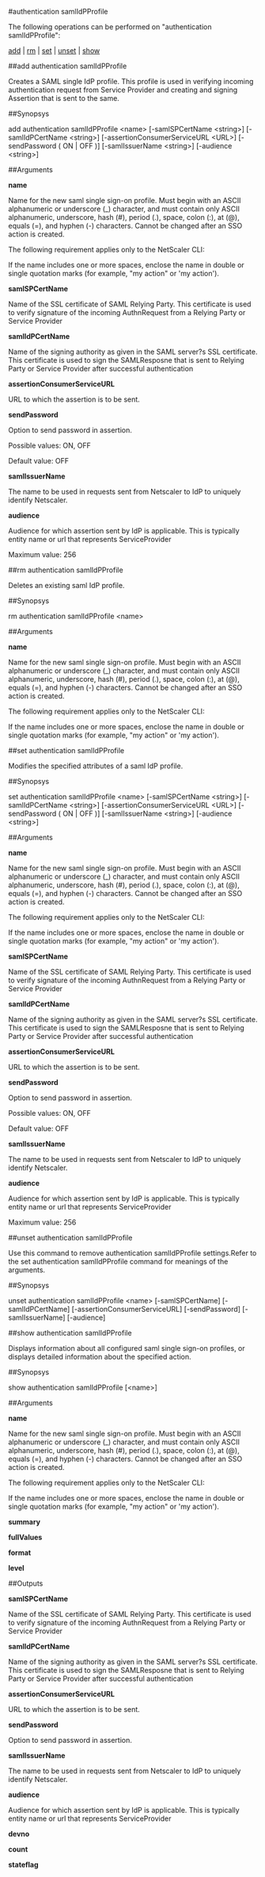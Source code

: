 #authentication samlIdPProfile

The following operations can be performed on "authentication samlIdPProfile":


[add](#add-authentication-samlidpprofile) | [rm](#rm-authentication-samlidpprofile) | [set](#set-authentication-samlidpprofile) | [unset](#unset-authentication-samlidpprofile) | [show](#show-authentication-samlidpprofile)

##add authentication samlIdPProfile

Creates a SAML single IdP profile. This profile is used in verifying incoming authentication request from Service Provider and creating and signing Assertion that is sent to the same.


##Synopsys

add authentication samlIdPProfile &lt;name> [-samlSPCertName &lt;string>] [-samlIdPCertName &lt;string>] [-assertionConsumerServiceURL &lt;URL>] [-sendPassword ( ON | OFF )] [-samlIssuerName &lt;string>] [-audience &lt;string>]


##Arguments

<b>name</b>
Name for the new saml single sign-on profile. Must begin with an ASCII alphanumeric or underscore (_) character, and must contain only ASCII alphanumeric, underscore, hash (#), period (.), space, colon (:), at (@), equals (=), and hyphen (-) characters. Cannot be changed after an SSO action is created.
The following requirement applies only to the NetScaler CLI:
If the name includes one or more spaces, enclose the name in double or single quotation marks (for example, "my action" or 'my action').

<b>samlSPCertName</b>
Name of the SSL certificate of SAML Relying Party. This certificate is used to verify signature of the incoming AuthnRequest from a Relying Party or Service Provider

<b>samlIdPCertName</b>
Name of the signing authority as given in the SAML server?s SSL certificate. This certificate is used to sign the SAMLResposne that is sent to Relying Party or Service Provider after successful authentication

<b>assertionConsumerServiceURL</b>
URL to which the assertion is to be sent.

<b>sendPassword</b>
Option to send password in assertion.
Possible values: ON, OFF
Default value: OFF

<b>samlIssuerName</b>
The name to be used in requests sent from	Netscaler to IdP to uniquely identify Netscaler.

<b>audience</b>
Audience for which assertion sent by IdP is applicable. This is typically entity name or url that represents ServiceProvider
Maximum value: 256



##rm authentication samlIdPProfile

Deletes an existing saml IdP profile.


##Synopsys

rm authentication samlIdPProfile &lt;name>


##Arguments

<b>name</b>
Name for the new saml single sign-on profile. Must begin with an ASCII alphanumeric or underscore (_) character, and must contain only ASCII alphanumeric, underscore, hash (#), period (.), space, colon (:), at (@), equals (=), and hyphen (-) characters. Cannot be changed after an SSO action is created.
The following requirement applies only to the NetScaler CLI:
If the name includes one or more spaces, enclose the name in double or single quotation marks (for example, "my action" or 'my action').



##set authentication samlIdPProfile

Modifies the specified attributes of a saml IdP profile.


##Synopsys

set authentication samlIdPProfile &lt;name> [-samlSPCertName &lt;string>] [-samlIdPCertName &lt;string>] [-assertionConsumerServiceURL &lt;URL>] [-sendPassword ( ON | OFF )] [-samlIssuerName &lt;string>] [-audience &lt;string>]


##Arguments

<b>name</b>
Name for the new saml single sign-on profile. Must begin with an ASCII alphanumeric or underscore (_) character, and must contain only ASCII alphanumeric, underscore, hash (#), period (.), space, colon (:), at (@), equals (=), and hyphen (-) characters. Cannot be changed after an SSO action is created.
The following requirement applies only to the NetScaler CLI:
If the name includes one or more spaces, enclose the name in double or single quotation marks (for example, "my action" or 'my action').

<b>samlSPCertName</b>
Name of the SSL certificate of SAML Relying Party. This certificate is used to verify signature of the incoming AuthnRequest from a Relying Party or Service Provider

<b>samlIdPCertName</b>
Name of the signing authority as given in the SAML server?s SSL certificate. This certificate is used to sign the SAMLResposne that is sent to Relying Party or Service Provider after successful authentication

<b>assertionConsumerServiceURL</b>
URL to which the assertion is to be sent.

<b>sendPassword</b>
Option to send password in assertion.
Possible values: ON, OFF
Default value: OFF

<b>samlIssuerName</b>
The name to be used in requests sent from	Netscaler to IdP to uniquely identify Netscaler.

<b>audience</b>
Audience for which assertion sent by IdP is applicable. This is typically entity name or url that represents ServiceProvider
Maximum value: 256



##unset authentication samlIdPProfile

Use this command to remove authentication samlIdPProfile settings.Refer to the set authentication samlIdPProfile command for meanings of the arguments.


##Synopsys

unset authentication samlIdPProfile &lt;name> [-samlSPCertName] [-samlIdPCertName] [-assertionConsumerServiceURL] [-sendPassword] [-samlIssuerName] [-audience]


##show authentication samlIdPProfile

Displays information about all configured saml single sign-on profiles, or displays detailed information about the specified action.


##Synopsys

show authentication samlIdPProfile [&lt;name>]


##Arguments

<b>name</b>
Name for the new saml single sign-on profile. Must begin with an ASCII alphanumeric or underscore (_) character, and must contain only ASCII alphanumeric, underscore, hash (#), period (.), space, colon (:), at (@), equals (=), and hyphen (-) characters. Cannot be changed after an SSO action is created.
The following requirement applies only to the NetScaler CLI:
If the name includes one or more spaces, enclose the name in double or single quotation marks (for example, "my action" or 'my action').

<b>summary</b>

<b>fullValues</b>

<b>format</b>

<b>level</b>



##Outputs

<b>samlSPCertName</b>
Name of the SSL certificate of SAML Relying Party. This certificate is used to verify signature of the incoming AuthnRequest from a Relying Party or Service Provider

<b>samlIdPCertName</b>
Name of the signing authority as given in the SAML server?s SSL certificate. This certificate is used to sign the SAMLResposne that is sent to Relying Party or Service Provider after successful authentication

<b>assertionConsumerServiceURL</b>
URL to which the assertion is to be sent.

<b>sendPassword</b>
Option to send password in assertion.

<b>samlIssuerName</b>
The name to be used in requests sent from	Netscaler to IdP to uniquely identify Netscaler.

<b>audience</b>
Audience for which assertion sent by IdP is applicable. This is typically entity name or url that represents ServiceProvider

<b>devno</b>

<b>count</b>

<b>stateflag</b>



